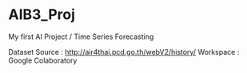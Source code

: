 # AIB3_Proj
My first AI Project / Time Series Forecasting

Dataset Source : http://air4thai.pcd.go.th/webV2/history/
Workspace : Google Colaboratory

